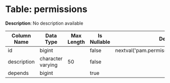 # Table: permissions

**Description**: No description available

| Column Name | Data Type | Max Length | Is Nullable | Default | Primary Key | Foreign Key |
|-------------|-----------|------------|-------------|---------|-------------|-------------|
| id | bigint |  | false | nextval('pam.permissions_id_seq'::regclass) | permissions | permissions |
| description | character varying | 50 | false |  |  |  |
| depends | bigint |  | true |  |  |  |
